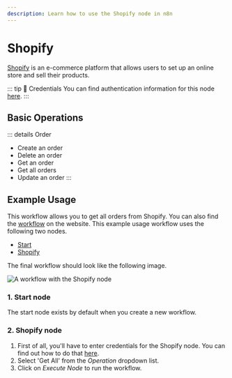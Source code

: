 ```yaml
---
description: Learn how to use the Shopify node in n8n
---
```


# Shopify

[Shopify](https://www.shopify.com/) is an e-commerce platform that allows users to set up an online store and sell their products.

::: tip 🔑 Credentials
You can find authentication information for this node [here](../../../credentials/Shopify/README.md).
:::

## Basic Operations

::: details Order
- Create an order
- Delete an order
- Get an order
- Get all orders
- Update an order
:::

## Example Usage

This workflow allows you to get all orders from Shopify. You can also find the [workflow](https://n8n.io/workflows/548) on the website. This example usage workflow uses the following two nodes.

- [Start](../../core-nodes/Start/README.md)
- [Shopify]()

The final workflow should look like the following image.

![A workflow with the Shopify node](./workflow.png)

### 1. Start node

The start node exists by default when you create a new workflow.

### 2. Shopify node

1. First of all, you'll have to enter credentials for the Shopify node. You can find out how to do that [here](../../../credentials/Shopify/README.md).
2. Select 'Get All' from the *Operation* dropdown list.
3. Click on *Execute Node* to run the workflow.
